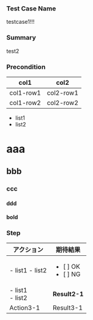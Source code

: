 ### Test Case Name
testcase1!!!

### Summary
test2

### Precondition
| col1 | col2 |
|---|---|
| col1-row1 | col2-row1 |
| col1-row2 | col2-row2 |

* list1
* list2

# aaa
## bbb
### ccc
#### ddd

**bold**


### Step
| アクション | 期待結果 |
|---|---|
| - list1 - list2 | <ul><li>[ ] OK<li> [ ] NG</ul> |
| - list1<br > - list2 | **Result2-1** |
| Action3-1 | Result3-1 |

